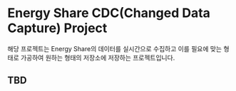 # Energy Share CDC(Changed Data Capture) Project
해당 프로젝트는 Energy Share의 데이터를 실시간으로 수집하고 이를 필요에 맞는 형태로 가공하여 원하는 형태의 저장소에 저장하는 프로젝트입니다.

## TBD